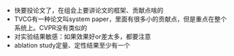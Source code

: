 - 快要投论文了，在组会上要讲论文的框架、贡献点啥的
- TVCG有一种论文叫system paper，里面有很多小的贡献点，但是重点在整个系统上。CVPR没有类似的
- 对实验结果敏感：如果效果好or差太多，都要注意
- ablation study定量、定性结果至少有一个